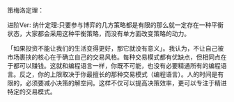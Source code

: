 策梅洛定理：

进阶Ver:
纳什定理:只要参与博弈的几方策略都是有限的那么就一定存在一种平衡状态，大家都会采用这种平衡策略，而没有单方面改变策略的动力。

「如果投资不能让我们的生活变得更好，那它就没有意义」。我认为，不让自己被市场裹挟的核心在于确立自己的交易风格。每种交易模式都有优缺点，但相同点在于都可以赚钱。这就和编程语言一样，你既不可能，也没有必要精通所有的编程语言。反之，你的上限取决于你最擅长的那种交易模式（编程语言）。人的时间是有限的，必须要减小决策的解空间。这样不仅可以提高决策效率，更可以专注于精进特定的交易模式。